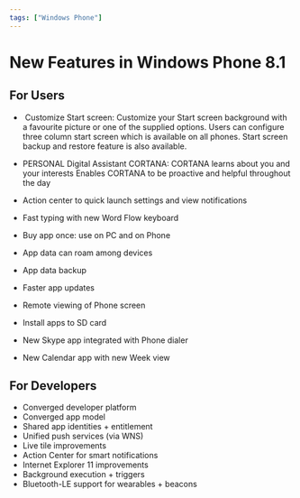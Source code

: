 ```yaml
---
tags: ["Windows Phone"]
---
```


# New Features in Windows Phone 8.1

## **For Users**


-  Customize Start screen: Customize your Start screen background with a favourite picture or one of the supplied options. Users can configure three column start screen which is available on all phones. Start screen backup and restore feature is also available.

- PERSONAL Digital Assistant CORTANA: CORTANA learns about you and your interests Enables CORTANA to be proactive and helpful throughout the day
- Action center to quick launch settings and view notifications
- Fast typing with new Word Flow keyboard
- Buy app once: use on PC and on Phone
- App data can roam among devices
- App data backup
- Faster app updates
- Remote viewing of Phone screen
- Install apps to SD card
- New Skype app integrated with Phone dialer
- New Calendar app with new Week view

## For Developers

- Converged developer platform
- Converged app model
- Shared app identities + entitlement
- Unified push services (via WNS)
- Live tile improvements
- Action Center for smart notifications
- Internet Explorer 11 improvements
- Background execution + triggers
- Bluetooth-LE support for wearables + beacons
